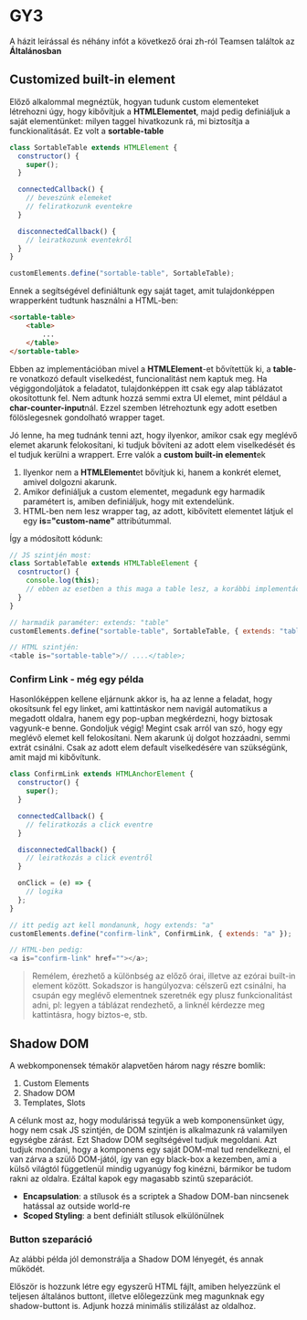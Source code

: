 # GY3

A házit leírással és néhány infót a következő órai zh-ról Teamsen találtok az **Általánosban**

## Customized built-in element

Előző alkalommal megnéztük, hogyan tudunk custom elementeket létrehozni úgy, hogy kibővítjuk a **HTMLElementet**, majd pedig definiáljuk a saját elementünket: milyen taggel hivatkozunk rá, mi biztosítja a funckionalitását. Ez volt a **sortable-table**

```js
class SortableTable extends HTMLElement {
  constructor() {
    super();
  }

  connectedCallback() {
    // beveszünk elemeket
    // feliratkozunk eventekre
  }

  disconnectedCallback() {
    // leiratkozunk eventekről
  }
}

customElements.define("sortable-table", SortableTable);
```

Ennek a segítségével definiáltunk egy saját taget, amit tulajdonképpen wrapperként tudtunk használni a HTML-ben:

```HTML
<sortable-table>
    <table>
        ...
    </table>
</sortable-table>
```

Ebben az implementációban mivel a **HTMLElement**-et bővítettük ki, a **table**-re vonatkozó default viselkedést, funcionalitást nem kaptuk meg. Ha végiggondoljátok a feladatot, tulajdonképpen itt csak egy alap táblázatot okosítottunk fel. Nem adtunk hozzá semmi extra UI elemet, mint például a **char-counter-input**nál. Ezzel szemben létrehoztunk egy adott esetben fölöslegesnek gondolható wrapper taget.

Jó lenne, ha meg tudnánk tenni azt, hogy ilyenkor, amikor csak egy meglévő elemet akarunk felokosítani, ki tudjuk bővíteni az adott elem viselkedését és el tudjuk kerülni a wrappert. Erre valók a **custom built-in element**ek

1. Ilyenkor nem a **HTMLElement**et bővítjuk ki, hanem a konkrét elemet, amivel dolgozni akarunk.
2. Amikor definiáljuk a custom elementet, megadunk egy harmadik paramétert is, amiben definiáljuk, hogy mit extendelünk.
3. HTML-ben nem lesz wrapper tag, az adott, kibővített elementet látjuk el egy **is="custom-name"** attribútummal.

Így a módosított kódunk:

```js
// JS szintjén most:
class SortableTable extends HTMLTableElement {
  cosntructor() {
    console.log(this);
    // ebben az esetben a this maga a table lesz, a korábbi implementációban nyilván ez a sortable-table volt
  }
}

// harmadik paraméter: extends: "table"
customElements.define("sortable-table", SortableTable, { extends: "table" });

// HTML szintjén:
<table is="sortable-table">// ....</table>;
```

### Confirm Link - még egy példa

Hasonlóképpen kellene eljárnunk akkor is, ha az lenne a feladat, hogy okosítsunk fel egy linket, ami kattintáskor nem navigál automatikus a megadott oldalra, hanem egy pop-upban megkérdezni, hogy biztosak vagyunk-e benne. Gondoljuk végig! Megint csak arról van szó, hogy egy meglévő elemet kell felokosítani. Nem akarunk új dolgot hozzáadni, semmi extrát csinálni. Csak az adott elem default viselkedésére van szükségünk, amit majd mi kibővítunk.

```js
class ConfirmLink extends HTMLAnchorElement {
  constructor() {
    super();
  }

  connectedCallback() {
    // feliratkozás a click eventre
  }

  disconnectedCallback() {
    // leiratkozás a click eventről
  }

  onClick = (e) => {
    // logika
  };
}

// itt pedig azt kell mondanunk, hogy extends: "a"
customElements.define("confirm-link", ConfirmLink, { extends: "a" });

// HTML-ben pedig:
<a is="confirm-link" href=""></a>;
```

> Remélem, érezhető a különbség az előző órai, illetve az ezórai built-in element között. Sokadszor is hangúlyozva: célszerű ezt csinálni, ha csupán egy meglévő elementnek szeretnék egy plusz funkcionalitást adni, pl: legyen a táblázat rendezhető, a linknél kérdezze meg kattintásra, hogy biztos-e, stb.

## Shadow DOM
A webkomponensek témakör alapvetően három nagy részre bomlik:

1. Custom Elements
2. Shadow DOM
3. Templates, Slots

A célunk most az, hogy modulárissá tegyük a web komponensünket úgy, hogy nem csak JS szintjén, de DOM szintjén is alkalmazunk rá valamilyen egységbe zárást. Ezt Shadow DOM segítségével tudjuk megoldani. Azt tudjuk mondani, hogy a komponens egy saját DOM-mal tud rendelkezni, el van zárva a szülő DOM-jától, így van egy black-box a kezemben, ami a külső világtól függetlenül mindig ugyanúgy fog kinézni, bármikor be tudom rakni az oldalra. Ezáltal kapok egy magasabb szintű szeparációt.

- **Encapsulation**: a stílusok és a scriptek a Shadow DOM-ban nincsenek hatással az outside world-re
- **Scoped Styling**: a bent definiált stílusok elkülönülnek

### Button szeparáció
Az alábbi példa jól demonstrálja a Shadow DOM lényegét, és annak működét. 

Először is hozzunk létre egy egyszerű HTML fájlt, amiben helyezzünk el teljesen általános buttont, illetve előlegezzünk meg magunknak egy shadow-buttont is. Adjunk hozzá minimális stilizálást az oldalhoz. 

